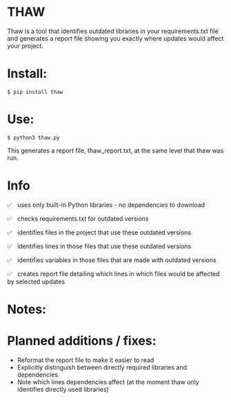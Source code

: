 # THAW
Thaw is a tool that identifies outdated libraries in your requirements.txt file and generates a report file showing you exactly where updates would affect your project.


# Install:
```
$ pip install thaw
```

# Use:
```
$ python3 thaw.py
``` 
This generates a report file, thaw_report.txt, at the same level that thaw was run.

# Info

✅  &nbsp; uses only built-in Python libraries - no dependencies to download

✅  &nbsp; checks requirements.txt for outdated versions

✅  &nbsp; identifies files in the project that use these outdated versions

✅  &nbsp; identifies lines in those files that use these outdated versions

✅  &nbsp; identifies variables in those files that are made with outdated versions

✅  &nbsp; creates report file detailing which lines in which files would be affected by selected updates

# Notes:


# Planned additions / fixes:
- Reformat the report file to make it easier to read
- Explicitly distinguish between directly required libraries and dependencies
- Note which lines dependencies affect (at the moment thaw only identifies directly used libraries)

